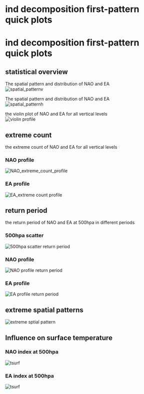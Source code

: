 
ind decomposition first-pattern quick plots
===========================================

# ind decomposition first-pattern quick plots

## statistical overview


The spatial pattern and distribution of NAO and EA  
![spatial_patternv](plots/quick_plots/ind_first_spatial_pattern_violin500hpa.png)

The spatial pattern and distribution of NAO and EA  
![spatial_patternh](plots/quick_plots/ind_first_spatial_pattern_hist500hpa.png)

the violin plot of NAO and EA for all vertical levels  
![violin profile](plots/quick_plots/ind_first_violin_profile.png)
## extreme count


the extreme count of NAO and EA for all vertical levels
### NAO profile
  
![NAO_extreme_count_profile](plots/quick_plots/ind_first_NAO_extreme_count_profile.png)
### EA profile
  
![EA_extreme count profile](plots/quick_plots/ind_first_EA_extreme_count_profile.png)
## return period


the return period of NAO and EA at 500hpa in different periods
### 500hpa scatter
  
![500hpa scatter return period](plots/quick_plots/ind_first_NAO_return_period_scatter.png)
### NAO profile
  
![NAO profile return period](plots/quick_plots/ind_first_NAO_return_period_profile.png)
### EA profile
  
![EA profile return period](plots/quick_plots/ind_first_EA_return_period_profile.png)
## extreme spatial patterns
  
![extreme sptial pattern](plots/quick_plots/ind_first_extreme_spatial_pattern_1000hpa.png)
## Influence on surface temperature

### NAO index at 500hpa
  
![tsurf](plots/quick_plots/ind_first_composite_tsurf_NAO.png)
### EA index at 500hpa
  
![tsurf](plots/quick_plots/ind_first_composite_tsurf_EA.png)